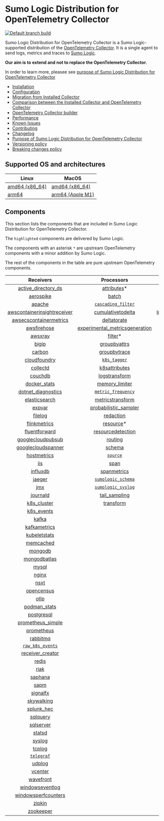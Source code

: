 # Sumo Logic Distribution for OpenTelemetry Collector

[![Default branch build](https://github.com/SumoLogic/sumologic-otel-collector/actions/workflows/dev_builds.yml/badge.svg)](https://github.com/SumoLogic/sumologic-otel-collector/actions/workflows/dev_builds.yml)

Sumo Logic Distribution for OpenTelemetry Collector is a Sumo Logic-supported distribution of the [OpenTelemetry Collector][otc_link].
It is a single agent to send logs, metrics and traces to [Sumo Logic][sumologic].

**Our aim is to extend and not to replace the OpenTelemetry Collector.**

In order to learn more, pleasee see [purpose of Sumo Logic Distribution for OpenTelemetry Collector](./docs/UpstreamRelation.md#purpose-of-sumo-logic-distribution-for-opentelemetry-collector)

[otc_link]: https://github.com/open-telemetry/opentelemetry-collector
[sumologic]: https://www.sumologic.com

- [Installation](docs/Installation.md)
- [Configuration](docs/Configuration.md)
- [Migration from Installed Collector](docs/Migration.md)
- [Comparison between the Installed Collector and OpenTelemetry Collector](docs/Comparison.md)
- [OpenTelemetry Collector builder](./otelcolbuilder/README.md)
- [Performance](docs/Performance.md)
- [Known Issues](docs/KnownIssues.md)
- [Contributing](./CONTRIBUTING.md)
- [Changelog](./CHANGELOG.md)
- [Purpose of Sumo Logic Distribution for OpenTelemetry Collector](./docs/UpstreamRelation.md#purpose-of-sumo-logic-distribution-for-opentelemetry-collector)
- [Versioning policy](./docs/UpstreamRelation.md#versioning-policy)
- [Breaking changes policy](./docs/UpstreamRelation.md#breaking-changes-policy)

## Supported OS and architectures

| Linux                         | MacOS                         |
|-------------------------------|-------------------------------|
| [amd64 (x86_64)][linux_amd64] | [amd64 (x86_64)][mac_amd64]   |
| [arm64][linux_arm64]          | [arm64 (Apple M1)][mac_arm64] |

[linux_amd64]: ./docs/Installation.md#linux-on-amd64-x86-64
[linux_arm64]: ./docs/Installation.md#linux-on-arm64
[mac_amd64]: ./docs/Installation.md#macos-on-amd64-x86-64
[mac_arm64]: ./docs/Installation.md#macos-on-arm64-apple-m1-x86-64

## Components

This section lists the components that are included in Sumo Logic Distribution for OpenTelemetry Collector.

The `highlighted` components are delivered by Sumo Logic.

The components with an asterisk `*` are upstream OpenTelemetry components with a minor addition by Sumo Logic.

The rest of the components in the table are pure upstream OpenTelemetry components.

|                         Receivers                          |                          Processors                          |               Exporters                |                  Extensions                  |
|:----------------------------------------------------------:|:------------------------------------------------------------:|:--------------------------------------:|:--------------------------------------------:|
|      [active_directory_ds][activedirectorydsreceiver]      |              [attributes][attributesprocessor]*              |        [carbon][carbonexporter]        |       [asapclient][asapauthextension]        |
|               [aerospike][aerospikereceiver]               |                   [batch][batchprocessor]                    |          [file][fileexporter]          |             [awsproxy][awsproxy]             |
|                  [apache][apachereceiver]                  |        [`cascading_filter`][cascadingfilterprocessor]        |         [kafka][kafkaexporter]         |       [basicauth][basicauthextension]        |
| [awscontainerinsightreceiver][awscontainerinsightreceiver] |       [cumulativetodelta][cumulativetodeltaprocessor]        | [loadbalancing][loadbalancingexporter] | [bearertokenauth][bearertokenauthextension]  |
|  [awsecscontainermetrics][awsecscontainermetricsreceiver]  |             [deltatorate][deltatorateprocessor]              |       [logging][loggingexporter]       |           [db_storage][dbstorage]            |
|             [awsfirehose][awsfirehosereceiver]             | [experimental_metricsgeneration][metricsgenerationprocessor] |          [otlp][otlpexporter]          |      [docker_observer][dockerobserver]       |
|                 [awsxray][awsxrayreceiver]                 |                  [filter][filterprocessor]*                  |      [otlphttp][otlphttpexporter]      |         [ecs_observer][ecsobserver]          |
|                   [bigip][bigipreceiver]                   |            [groupbyattrs][groupbyattrsprocessor]             |    [`sumologic`][sumologicexporter]    |     [ecs_task_observer][ecstaskobserver]     |
|                  [carbon][carbonreceiver]                  |            [groupbytrace][groupbytraceprocessor]             |                                        |         [file_storage][filestorage]          |
|            [cloudfoundry][cloudfoundryreceiver]            |                 [`k8s_tagger`][k8sprocessor]                 |                                        |     [health_check][healthcheckextension]     |
|                [collectd][collectdreceiver]                |           [k8sattributes][k8sattributesprocessor]            |                                        |        [host_observer][hostobserver]         |
|                 [couchdb][couchdbreceiver]                 |           [logstransform][logstransformprocessor]            |                                        |       [http_forwarder][httpforwarder]        |
|            [docker_stats][dockerstatsreceiver]             |           [memory_limiter][memorylimiterprocessor]           |                                        | [jaegerremotesampling][jaegerremotesampling] |
|      [dotnet_diagnostics][dotnetdiagnosticsreceiver]       |        [`metric_frequency`][metricfrequencyprocessor]        |                                        |         [k8s_observer][k8sobserver]          |
|           [elasticsearch][elasticsearchreceiver]           |        [metricstransform][metricstransformprocessor]         |                                        |      [memory_ballast][ballastextension]      |
|                  [expvar][expvarreceiver]                  |    [probabilistic_sampler][probabilisticsamplerprocessor]    |                                        |  [oauth2client][oauth2clientauthextension]   |
|                 [filelog][filelogreceiver]                 |               [redaction][redactionprocessor]                |                                        |          [oidc][oidcauthextension]           |
|            [flinkmetrics][flinkmetricsreceiver]            |                [resource][resourceprocessor]*                |                                        |           [pprof][pprofextension]            |
|           [fluentforward][fluentforwardreceiver]           |       [resourcedetection][resourcedetectionprocessor]        |                                        |       [sigv4auth][sigv4authextension]        |
|       [googlecloudpubsub][googlecloudpubsubreceiver]       |                 [routing][routingprocessor]                  |                                        |      [`sumologic`][sumologicextension]       |
|      [googlecloudspanner][googlecloudspannerreceiver]      |                  [schema][schemaprocessor]                   |                                        |          [zpages][zpagesextension]           |
|             [hostmetrics][hostmetricsreceiver]             |                 [`source`][sourceprocessor]                  |                                        |                                              |
|                     [iis][iisreceiver]                     |                    [span][spanprocessor]                     |                                        |                                              |
|                [influxdb][influxdbreceiver]                |             [spanmetrics][spanmetricsprocessor]              |                                        |                                              |
|                  [jaeger][jaegerreceiver]                  |        [`sumologic_schema`][sumologicschemaprocessor]        |                                        |                                              |
|                     [jmx][jmxreceiver]                     |        [`sumologic_syslog`][sumologicsyslogprocessor]        |                                        |                                              |
|                [journald][journaldreceiver]                |            [tail_sampling][tailsamplingprocessor]            |                                        |                                              |
|             [k8s_cluster][k8sclusterreceiver]              |               [transform][transformprocessor]                |                                        |                                              |
|              [k8s_events][k8seventsreceiver]               |                                                              |                                        |                                              |
|                   [kafka][kafkareceiver]                   |                                                              |                                        |                                              |
|            [kafkametrics][kafkametricsreceiver]            |                                                              |                                        |                                              |
|            [kubeletstats][kubeletstatsreceiver]            |                                                              |                                        |                                              |
|               [memcached][memcachedreceiver]               |                                                              |                                        |                                              |
|                 [mongodb][mongodbreceiver]                 |                                                              |                                        |                                              |
|            [mongodbatlas][mongodbatlasreceiver]            |                                                              |                                        |                                              |
|                   [mysql][mysqlreceiver]                   |                                                              |                                        |                                              |
|                   [nginx][nginxreceiver]                   |                                                              |                                        |                                              |
|                    [nsxt][nsxtreceiver]                    |                                                              |                                        |                                              |
|              [opencensus][opencensusreceiver]              |                                                              |                                        |                                              |
|                    [otlp][otlpreceiver]                    |                                                              |                                        |                                              |
|               [podman_stats][podmanreceiver]               |                                                              |                                        |                                              |
|              [postgresql][postgresqlreceiver]              |                                                              |                                        |                                              |
|       [prometheus_simple][simpleprometheusreceiver]        |                                                              |                                        |                                              |
|              [prometheus][prometheusreceiver]              |                                                              |                                        |                                              |
|                [rabbitmq][rabbitmqreceiver]                |                                                              |                                        |                                              |
|          [`raw_k8s_events`][rawk8seventsreceiver]          |                                                              |                                        |                                              |
|            [receiver_creator][receivercreator]             |                                                              |                                        |                                              |
|                   [redis][redisreceiver]                   |                                                              |                                        |                                              |
|                    [riak][riakreceiver]                    |                                                              |                                        |                                              |
|                 [saphana][saphanareceiver]                 |                                                              |                                        |                                              |
|                    [sapm][sapmreceiver]                    |                                                              |                                        |                                              |
|                [signalfx][signalfxreceiver]                |                                                              |                                        |                                              |
|              [skywalking][skywalkingreceiver]              |                                                              |                                        |                                              |
|              [splunk_hec][splunkhecreceiver]               |                                                              |                                        |                                              |
|                [sqlquery][sqlqueryreceiver]                |                                                              |                                        |                                              |
|               [sqlserver][sqlserverreceiver]               |                                                              |                                        |                                              |
|                  [statsd][statsdreceiver]                  |                                                              |                                        |                                              |
|                  [syslog][syslogreceiver]                  |                                                              |                                        |                                              |
|                  [tcplog][tcplogreceiver]                  |                                                              |                                        |                                              |
|               [`telegraf`][telegrafreceiver]               |                                                              |                                        |                                              |
|                  [udplog][udplogreceiver]                  |                                                              |                                        |                                              |
|                 [vcenter][vcenterreceiver]                 |                                                              |                                        |                                              |
|               [wavefront][wavefrontreceiver]               |                                                              |                                        |                                              |
|         [windowseventlog][windowseventlogreceiver]         |                                                              |                                        |                                              |
|     [windowsperfcounters][windowsperfcountersreceiver]     |                                                              |                                        |                                              |
|                  [zipkin][zipkinreceiver]                  |                                                              |                                        |                                              |
|               [zookeeper][zookeeperreceiver]               |                                                              |                                        |                                              |

[activedirectorydsreceiver]: https://github.com/open-telemetry/opentelemetry-collector-contrib/tree/v0.56.0/receiver/activedirectorydsreceiver
[aerospikereceiver]: https://github.com/open-telemetry/opentelemetry-collector-contrib/tree/v0.56.0/receiver/aerospikereceiver
[apachereceiver]: https://github.com/open-telemetry/opentelemetry-collector-contrib/tree/v0.56.0/receiver/apachereceiver
[awscontainerinsightreceiver]: https://github.com/open-telemetry/opentelemetry-collector-contrib/tree/v0.56.0/receiver/awscontainerinsightreceiver
[awsecscontainermetricsreceiver]: https://github.com/open-telemetry/opentelemetry-collector-contrib/tree/v0.56.0/receiver/awsecscontainermetricsreceiver
[awsfirehosereceiver]: https://github.com/open-telemetry/opentelemetry-collector-contrib/tree/v0.56.0/receiver/awsfirehosereceiver
[awsxrayreceiver]: https://github.com/open-telemetry/opentelemetry-collector-contrib/tree/v0.56.0/receiver/awsxrayreceiver
[bigipreceiver]: https://github.com/open-telemetry/opentelemetry-collector-contrib/tree/v0.56.0/receiver/bigipreceiver
[carbonreceiver]: https://github.com/open-telemetry/opentelemetry-collector-contrib/tree/v0.56.0/receiver/carbonreceiver
[cloudfoundryreceiver]: https://github.com/open-telemetry/opentelemetry-collector-contrib/tree/v0.56.0/receiver/cloudfoundryreceiver
[collectdreceiver]: https://github.com/open-telemetry/opentelemetry-collector-contrib/tree/v0.56.0/receiver/collectdreceiver
[couchdbreceiver]: https://github.com/open-telemetry/opentelemetry-collector-contrib/tree/v0.56.0/receiver/couchdbreceiver
[dockerstatsreceiver]: https://github.com/open-telemetry/opentelemetry-collector-contrib/tree/v0.56.0/receiver/dockerstatsreceiver
[dotnetdiagnosticsreceiver]: https://github.com/open-telemetry/opentelemetry-collector-contrib/tree/v0.56.0/receiver/dotnetdiagnosticsreceiver
[elasticsearchreceiver]: https://github.com/open-telemetry/opentelemetry-collector-contrib/tree/v0.56.0/receiver/elasticsearchreceiver
[expvarreceiver]: https://github.com/open-telemetry/opentelemetry-collector-contrib/tree/v0.56.0/receiver/expvarreceiver
[filelogreceiver]: https://github.com/open-telemetry/opentelemetry-collector-contrib/tree/v0.56.0/receiver/filelogreceiver
[flinkmetricsreceiver]: https://github.com/open-telemetry/opentelemetry-collector-contrib/tree/v0.56.0/receiver/flinkmetricsreceiver
[fluentforwardreceiver]: https://github.com/open-telemetry/opentelemetry-collector-contrib/tree/v0.56.0/receiver/fluentforwardreceiver
[googlecloudpubsubreceiver]: https://github.com/open-telemetry/opentelemetry-collector-contrib/tree/v0.56.0/receiver/googlecloudpubsubreceiver
[googlecloudspannerreceiver]: https://github.com/open-telemetry/opentelemetry-collector-contrib/tree/v0.56.0/receiver/googlecloudspannerreceiver
[hostmetricsreceiver]: https://github.com/open-telemetry/opentelemetry-collector-contrib/tree/v0.56.0/receiver/hostmetricsreceiver
[iisreceiver]: https://github.com/open-telemetry/opentelemetry-collector-contrib/tree/v0.56.0/receiver/iisreceiver
[influxdbreceiver]: https://github.com/open-telemetry/opentelemetry-collector-contrib/tree/v0.56.0/receiver/influxdbreceiver
[jaegerreceiver]: https://github.com/open-telemetry/opentelemetry-collector-contrib/tree/v0.56.0/receiver/jaegerreceiver
[jmxreceiver]: https://github.com/open-telemetry/opentelemetry-collector-contrib/tree/v0.56.0/receiver/jmxreceiver
[journaldreceiver]: https://github.com/open-telemetry/opentelemetry-collector-contrib/tree/v0.56.0/receiver/journaldreceiver
[k8sclusterreceiver]: https://github.com/open-telemetry/opentelemetry-collector-contrib/tree/v0.56.0/receiver/k8sclusterreceiver
[k8seventsreceiver]: https://github.com/open-telemetry/opentelemetry-collector-contrib/tree/v0.56.0/receiver/k8seventsreceiver
[kafkareceiver]: https://github.com/open-telemetry/opentelemetry-collector-contrib/tree/v0.56.0/receiver/kafkareceiver
[kafkametricsreceiver]: https://github.com/open-telemetry/opentelemetry-collector-contrib/tree/v0.56.0/receiver/kafkametricsreceiver
[kubeletstatsreceiver]: https://github.com/open-telemetry/opentelemetry-collector-contrib/tree/v0.56.0/receiver/kubeletstatsreceiver
[memcachedreceiver]: https://github.com/open-telemetry/opentelemetry-collector-contrib/tree/v0.56.0/receiver/memcachedreceiver
[mongodbreceiver]: https://github.com/open-telemetry/opentelemetry-collector-contrib/tree/v0.56.0/receiver/mongodbreceiver
[mongodbatlasreceiver]: https://github.com/open-telemetry/opentelemetry-collector-contrib/tree/v0.56.0/receiver/mongodbatlasreceiver
[mysqlreceiver]: https://github.com/open-telemetry/opentelemetry-collector-contrib/tree/v0.56.0/receiver/mysqlreceiver
[nginxreceiver]: https://github.com/open-telemetry/opentelemetry-collector-contrib/tree/v0.56.0/receiver/nginxreceiver
[nsxtreceiver]: https://github.com/open-telemetry/opentelemetry-collector-contrib/tree/v0.56.0/receiver/nsxtreceiver
[opencensusreceiver]: https://github.com/open-telemetry/opentelemetry-collector-contrib/tree/v0.56.0/receiver/opencensusreceiver
[otlpreceiver]: https://github.com/open-telemetry/opentelemetry-collector/tree/v0.56.0/receiver/otlpreceiver
[podmanreceiver]: https://github.com/open-telemetry/opentelemetry-collector-contrib/tree/v0.56.0/receiver/podmanreceiver
[postgresqlreceiver]: https://github.com/open-telemetry/opentelemetry-collector-contrib/tree/v0.56.0/receiver/postgresqlreceiver
[simpleprometheusreceiver]: https://github.com/open-telemetry/opentelemetry-collector-contrib/tree/v0.56.0/receiver/simpleprometheusreceiver
[prometheusreceiver]: https://github.com/open-telemetry/opentelemetry-collector-contrib/tree/v0.56.0/receiver/prometheusreceiver
[rabbitmqreceiver]: https://github.com/open-telemetry/opentelemetry-collector-contrib/tree/v0.56.0/receiver/rabbitmqreceiver
[rawk8seventsreceiver]: ./pkg/receiver/rawk8seventsreceiver
[receivercreator]: https://github.com/open-telemetry/opentelemetry-collector-contrib/tree/v0.56.0/receiver/receivercreator
[redisreceiver]: https://github.com/open-telemetry/opentelemetry-collector-contrib/tree/v0.56.0/receiver/redisreceiver
[riakreceiver]: https://github.com/open-telemetry/opentelemetry-collector-contrib/tree/v0.56.0/receiver/riakreceiver
[saphanareceiver]: https://github.com/open-telemetry/opentelemetry-collector-contrib/tree/v0.56.0/receiver/saphanareceiver
[sapmreceiver]: https://github.com/open-telemetry/opentelemetry-collector-contrib/tree/v0.56.0/receiver/sapmreceiver
[signalfxreceiver]: https://github.com/open-telemetry/opentelemetry-collector-contrib/tree/v0.56.0/receiver/signalfxreceiver
[skywalkingreceiver]: https://github.com/open-telemetry/opentelemetry-collector-contrib/tree/v0.56.0/receiver/skywalkingreceiver
[splunkhecreceiver]: https://github.com/open-telemetry/opentelemetry-collector-contrib/tree/v0.56.0/receiver/splunkhecreceiver
[sqlqueryreceiver]: https://github.com/open-telemetry/opentelemetry-collector-contrib/tree/v0.56.0/receiver/sqlqueryreceiver
[sqlserverreceiver]: https://github.com/open-telemetry/opentelemetry-collector-contrib/tree/v0.56.0/receiver/sqlserverreceiver
[statsdreceiver]: https://github.com/open-telemetry/opentelemetry-collector-contrib/tree/v0.56.0/receiver/statsdreceiver
[syslogreceiver]: https://github.com/open-telemetry/opentelemetry-collector-contrib/tree/v0.56.0/receiver/syslogreceiver
[tcplogreceiver]: https://github.com/open-telemetry/opentelemetry-collector-contrib/tree/v0.56.0/receiver/tcplogreceiver
[telegrafreceiver]: ./pkg/receiver/telegrafreceiver
[udplogreceiver]: https://github.com/open-telemetry/opentelemetry-collector-contrib/tree/v0.56.0/receiver/udplogreceiver
[vcenterreceiver]: https://github.com/open-telemetry/opentelemetry-collector-contrib/tree/v0.56.0/receiver/vcenterreceiver
[wavefrontreceiver]: https://github.com/open-telemetry/opentelemetry-collector-contrib/tree/v0.56.0/receiver/wavefrontreceiver
[windowseventlogreceiver]: https://github.com/open-telemetry/opentelemetry-collector-contrib/tree/v0.56.0/receiver/windowseventlogreceiver
[windowsperfcountersreceiver]: https://github.com/open-telemetry/opentelemetry-collector-contrib/tree/v0.56.0/receiver/windowsperfcountersreceiver
[zipkinreceiver]: https://github.com/open-telemetry/opentelemetry-collector-contrib/tree/v0.56.0/receiver/zipkinreceiver
[zookeeperreceiver]: https://github.com/open-telemetry/opentelemetry-collector-contrib/tree/v0.56.0/receiver/zookeeperreceiver

[attributesprocessor]: https://github.com/SumoLogic/opentelemetry-collector-contrib/tree/v0.56.0-filterprocessor/processor/attributesprocessor
[batchprocessor]: https://github.com/open-telemetry/opentelemetry-collector/tree/v0.56.0/processor/batchprocessor
[cascadingfilterprocessor]: ./pkg/processor/cascadingfilterprocessor
[cumulativetodeltaprocessor]: https://github.com/open-telemetry/opentelemetry-collector-contrib/tree/v0.56.0/processor/cumulativetodeltaprocessor
[deltatorateprocessor]: https://github.com/open-telemetry/opentelemetry-collector-contrib/tree/v0.56.0/processor/deltatorateprocessor
[metricsgenerationprocessor]: https://github.com/open-telemetry/opentelemetry-collector-contrib/tree/v0.56.0/processor/metricsgenerationprocessor

[filterprocessor]: https://github.com/SumoLogic/opentelemetry-collector-contrib/tree/v0.56.0-filterprocessor/processor/filterprocessor
[groupbyattrsprocessor]: https://github.com/open-telemetry/opentelemetry-collector-contrib/tree/v0.56.0/processor/groupbyattrsprocessor
[groupbytraceprocessor]: https://github.com/open-telemetry/opentelemetry-collector-contrib/tree/v0.56.0/processor/groupbytraceprocessor
[k8sprocessor]: ./pkg/processor/k8sprocessor
[k8sattributesprocessor]: https://github.com/open-telemetry/opentelemetry-collector-contrib/tree/v0.56.0/processor/k8sattributesprocessor
[logstransformprocessor]: https://github.com/open-telemetry/opentelemetry-collector-contrib/tree/v0.56.0/processor/logstransformprocessor
[memorylimiterprocessor]: https://github.com/open-telemetry/opentelemetry-collector/tree/v0.56.0/processor/memorylimiterprocessor
[metricfrequencyprocessor]: ./pkg/processor/metricfrequencyprocessor
[metricstransformprocessor]: https://github.com/open-telemetry/opentelemetry-collector-contrib/tree/v0.56.0/processor/metricstransformprocessor
[probabilisticsamplerprocessor]: https://github.com/open-telemetry/opentelemetry-collector-contrib/tree/v0.56.0/processor/probabilisticsamplerprocessor
[redactionprocessor]: https://github.com/open-telemetry/opentelemetry-collector-contrib/tree/v0.56.0/processor/redactionprocessor
[resourceprocessor]: https://github.com/SumoLogic/opentelemetry-collector-contrib/tree/v0.56.0-filterprocessor/processor/resourceprocessor
[resourcedetectionprocessor]: https://github.com/open-telemetry/opentelemetry-collector-contrib/tree/v0.56.0/processor/resourcedetectionprocessor
[routingprocessor]: https://github.com/open-telemetry/opentelemetry-collector-contrib/tree/v0.56.0/processor/routingprocessor
[schemaprocessor]: https://github.com/open-telemetry/opentelemetry-collector-contrib/tree/v0.56.0/processor/schemaprocessor
[sourceprocessor]: ./pkg/processor/sourceprocessor
[spanprocessor]: https://github.com/open-telemetry/opentelemetry-collector-contrib/tree/v0.56.0/processor/spanprocessor
[spanmetricsprocessor]: https://github.com/open-telemetry/opentelemetry-collector-contrib/tree/v0.56.0/processor/spanmetricsprocessor
[sumologicschemaprocessor]: ./pkg/processor/sumologicschemaprocessor
[sumologicsyslogprocessor]: ./pkg/processor/sumologicsyslogprocessor
[tailsamplingprocessor]: https://github.com/open-telemetry/opentelemetry-collector-contrib/tree/v0.56.0/processor/tailsamplingprocessor
[transformprocessor]: https://github.com/open-telemetry/opentelemetry-collector-contrib/tree/v0.56.0/processor/transformprocessor

[carbonexporter]: https://github.com/open-telemetry/opentelemetry-collector-contrib/tree/v0.56.0/exporter/carbonexporter
[fileexporter]: https://github.com/open-telemetry/opentelemetry-collector-contrib/tree/v0.56.0/exporter/fileexporter
[kafkaexporter]: https://github.com/open-telemetry/opentelemetry-collector-contrib/tree/v0.56.0/exporter/kafkaexporter
[loadbalancingexporter]: https://github.com/open-telemetry/opentelemetry-collector-contrib/tree/v0.56.0/exporter/loadbalancingexporter
[loggingexporter]: https://github.com/open-telemetry/opentelemetry-collector/tree/v0.56.0/exporter/loggingexporter
[otlpexporter]: https://github.com/open-telemetry/opentelemetry-collector/tree/v0.56.0/exporter/otlpexporter
[otlphttpexporter]: https://github.com/open-telemetry/opentelemetry-collector/tree/v0.56.0/exporter/otlphttpexporter
[sumologicexporter]: ./pkg/exporter/sumologicexporter

[asapauthextension]: https://github.com/open-telemetry/opentelemetry-collector-contrib/tree/v0.56.0/extension/asapauthextension
[awsproxy]: https://github.com/open-telemetry/opentelemetry-collector-contrib/tree/v0.56.0/extension/awsproxy
[basicauthextension]: https://github.com/open-telemetry/opentelemetry-collector-contrib/tree/v0.56.0/extension/basicauthextension
[bearertokenauthextension]: https://github.com/open-telemetry/opentelemetry-collector-contrib/tree/v0.56.0/extension/bearertokenauthextension
[dbstorage]: https://github.com/open-telemetry/opentelemetry-collector-contrib/tree/v0.56.0/extension/storage/dbstorage
[dockerobserver]: https://github.com/open-telemetry/opentelemetry-collector-contrib/tree/v0.56.0/extension/observer/dockerobserver
[ecsobserver]: https://github.com/open-telemetry/opentelemetry-collector-contrib/tree/v0.56.0/extension/observer/ecsobserver
[ecstaskobserver]: https://github.com/open-telemetry/opentelemetry-collector-contrib/tree/v0.56.0/extension/observer/ecstaskobserver
[filestorage]: https://github.com/open-telemetry/opentelemetry-collector-contrib/tree/v0.56.0/extension/storage/filestorage
[healthcheckextension]: https://github.com/open-telemetry/opentelemetry-collector-contrib/tree/v0.56.0/extension/healthcheckextension
[hostobserver]: https://github.com/open-telemetry/opentelemetry-collector-contrib/tree/v0.56.0/extension/observer/hostobserver
[httpforwarder]: https://github.com/open-telemetry/opentelemetry-collector-contrib/tree/v0.56.0/extension/httpforwarder
[jaegerremotesampling]: https://github.com/open-telemetry/opentelemetry-collector-contrib/tree/v0.56.0/extension/jaegerremotesampling
[k8sobserver]: https://github.com/open-telemetry/opentelemetry-collector-contrib/tree/v0.56.0/extension/observer/k8sobserver
[ballastextension]: https://github.com/open-telemetry/opentelemetry-collector/tree/v0.56.0/extension/ballastextension
[oauth2clientauthextension]: https://github.com/open-telemetry/opentelemetry-collector-contrib/tree/v0.56.0/extension/oauth2clientauthextension
[oidcauthextension]: https://github.com/open-telemetry/opentelemetry-collector-contrib/tree/v0.56.0/extension/oidcauthextension
[pprofextension]: https://github.com/open-telemetry/opentelemetry-collector-contrib/tree/v0.56.0/extension/pprofextension
[sigv4authextension]: https://github.com/open-telemetry/opentelemetry-collector-contrib/tree/v0.56.0/extension/sigv4authextension
[sumologicextension]: ./pkg/extension/sumologicextension
[zpagesextension]: https://github.com/open-telemetry/opentelemetry-collector/tree/v0.56.0/extension/zpagesextension

